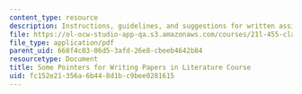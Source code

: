```yaml
---
content_type: resource
description: Instructions, guidelines, and suggestions for written assignments.
file: https://ol-ocw-studio-app-qa.s3.amazonaws.com/courses/21l-455-classical-literature-the-golden-age-of-augustan-rome-fall-2004/fc152e21356a6b448d1bc9bee0281615_som_point_f_writ.pdf
file_type: application/pdf
parent_uid: 668f4c03-06d5-3afd-26e8-cbeeb4642b84
resourcetype: Document
title: Some Pointers for Writing Papers in Literature Course
uid: fc152e21-356a-6b44-8d1b-c9bee0281615
---
```

